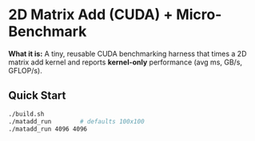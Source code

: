 # 2D Matrix Add (CUDA) + Micro-Benchmark

**What it is:** A tiny, reusable CUDA benchmarking harness that times a 2D matrix add kernel and reports **kernel-only** performance (avg ms, GB/s, GFLOP/s).

## Quick Start
```bash
./build.sh
./matadd_run        # defaults 100x100
./matadd_run 4096 4096

